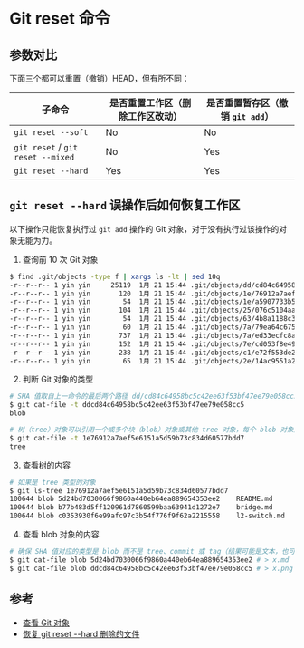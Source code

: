 # Git reset 命令

## 参数对比

下面三个都可以重置（撤销）HEAD，但有所不同：

| 子命令                            | 是否重置工作区（删除工作区改动） | 是否重置暂存区（撤销 `git add`） |
| --------------------------------- | -------------------------------- | -------------------------------- |
| `git reset --soft`                | No                               | No                               |
| `git reset` / `git reset --mixed` | No                               | Yes                              |
| `git reset --hard`                | Yes                              | Yes                              |

## `git reset --hard` 误操作后如何恢复工作区

以下操作只能恢复执行过 `git add` 操作的 Git 对象，对于没有执行过该操作的对象无能为力。

1. 查询前 10 次 Git 对象

```bash
$ find .git/objects -type f | xargs ls -lt | sed 10q
-r--r--r-- 1 yin yin     25119  1月 21 15:44 .git/objects/dd/cd84c64958bc5c42ee63f53bf47ee79e058cc5
-r--r--r-- 1 yin yin       120  1月 21 15:44 .git/objects/1e/76912a7aef5e6151a5d59b73c834d60577bdd7
-r--r--r-- 1 yin yin        54  1月 21 15:44 .git/objects/1e/a5907733b5db088d42be5953c5ca4cb844fe69
-r--r--r-- 1 yin yin       104  1月 21 15:44 .git/objects/25/076c5104aaa47e260e54031efcf254108f3201
-r--r--r-- 1 yin yin        54  1月 21 15:44 .git/objects/63/4b8a1188c3b1f90c9c690cc21433b48fd6755e
-r--r--r-- 1 yin yin        60  1月 21 15:44 .git/objects/7a/79ea64c675170efd0cc985ec573e32bee765c5
-r--r--r-- 1 yin yin       737  1月 21 15:44 .git/objects/7a/ed33ecfc8ac1161cfc00145a42307b8a552c49
-r--r--r-- 1 yin yin       152  1月 21 15:44 .git/objects/7e/cd053f8e49a821360961d142689b39c1cffa71
-r--r--r-- 1 yin yin       238  1月 21 15:44 .git/objects/c1/e72f553de27452532939bfad64598d498df801
-r--r--r-- 1 yin yin        65  1月 21 15:44 .git/objects/2e/14ac9551a2b122c4293bb3185bec90b9f6dde6
```

2. 判断 Git 对象的类型

```bash
# SHA 值取自上一命令的最后两个路径 dd/cd84c64958bc5c42ee63f53bf47ee79e058cc5 （也可以只取一部分，如：ddcd84）
$ git cat-file -t ddcd84c64958bc5c42ee63f53bf47ee79e058cc5
blob

# 树（tree）对象可以引用一个或多个块（blob）对象或其他 tree 对象，每个 blob 对象对应一个文件
$ git cat-file -t 1e76912a7aef5e6151a5d59b73c834d60577bdd7
tree
```

3. 查看树的内容

```bash
# 如果是 tree 类型的对象
$ git ls-tree 1e76912a7aef5e6151a5d59b73c834d60577bdd7
100644 blob 5d24bd7030066f9860a440eb64ea889654353ee2    README.md
100644 blob b77b483d5ff120961d7860599baa63941d1272e7    bridge.md
100644 blob c0353930f6e99afc97c3b54f776f9f62a2215558    l2-switch.md
```

4. 查看 blob 对象的内容

```bash
# 确保 SHA 值对应的类型是 blob 而不是 tree、commit 或 tag（结果可能是文本，也可能是图片等二进制文件）
$ git cat-file blob 5d24bd7030066f9860a440eb64ea889654353ee2 # > x.md
$ git cat-file blob ddcd84c64958bc5c42ee63f53bf47ee79e058cc5 # > x.png
```

## 参考

* [查看 Git 对象](https://www.kancloud.cn/thinkphp/git-community-book/40847)
* [恢复 git reset --hard 删除的文件](https://blog.csdn.net/w47_csdn/article/details/82701947)